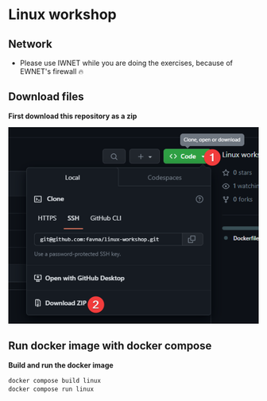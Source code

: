 # Linux workshop

## Network

- Please use IWNET while you are doing the exercises, because of EWNET's firewall 🔥

## Download files

**First download this repository as a zip**

![](./assets/download.png)

## Run docker image with docker compose

**Build and run the docker image**

```sh
docker compose build linux
docker compose run linux
```
